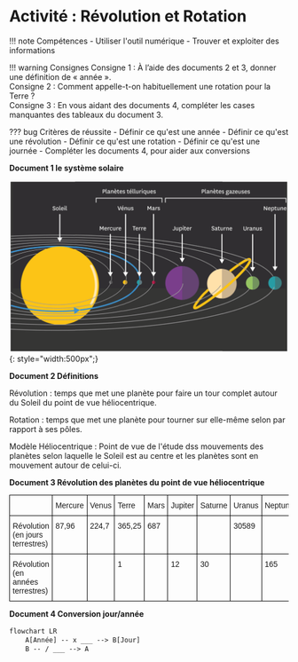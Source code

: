 # Activité : Révolution et Rotation

!!! note Compétences
    - Utiliser l'outil numérique
    - Trouver et exploiter des informations

!!! warning Consignes
    Consigne 1 : À l’aide des documents 2 et 3, donner une définition de « année ».  
    Consigne 2 : Comment appelle-t-on habituellement une rotation pour la Terre ?   
    Consigne 3 : En vous aidant des documents 4, compléter les cases manquantes des tableaux du document 3.

??? bug Critères de réussite
    - Définir ce qu'est une année
        - Définir ce qu'est une révolution
    - Définir ce qu'est une rotation
        - Définir ce qu'est une journée
    - Compléter les documents 4, pour aider aux conversions




**Document 1 le système solaire**

![](Pictures/SchemaSystSolaire.png){: style="width:500px";} 


**Document 2 Définitions**

Révolution : temps que met une planète pour faire un tour complet autour du Soleil du point de vue héliocentrique.

Rotation : temps que met une planète pour tourner sur elle-même selon par rapport à ses pôles.

Modèle Héliocentrique : Point de vue de l'étude dss mouvements des planètes selon laquelle le Soleil est au centre et les planètes sont en mouvement autour de celui-ci.

**Document 3 Révolution des planètes du point de vue héliocentrique**

<style type="text/css">
.tg  {border-collapse:collapse;border-spacing:0;}
.tg td{border-color:black;border-style:solid;border-width:1px;font-family:Arial, sans-serif;font-size:14px;
  overflow:hidden;padding:10px 5px;word-break:normal;}
.tg th{border-color:black;border-style:solid;border-width:1px;font-family:Arial, sans-serif;font-size:14px;
  font-weight:normal;overflow:hidden;padding:10px 5px;word-break:normal;}
.tg .tg-0lax{text-align:left;vertical-align:top}
</style>
<table class="tg">
<thead>
  <tr>
    <th class="tg-0lax"></th>
    <th class="tg-0lax">Mercure 		</th>
    <th class="tg-0lax">Venus 		</th>
    <th class="tg-0lax">Terre<br></th>
    <th class="tg-0lax">Mars 		</th>
    <th class="tg-0lax">Jupiter 		</th>
    <th class="tg-0lax">Saturne 		</th>
    <th class="tg-0lax">Uranus 		</th>
    <th class="tg-0lax">Neptune 		</th>
  </tr>
</thead>
<tbody>
  <tr>
    <td class="tg-0lax">Révolution (en jours terrestres) 		</td>
    <td class="tg-0lax">87,96 		</td>
    <td class="tg-0lax">224,7 		</td>
    <td class="tg-0lax">365,25 		</td>
    <td class="tg-0lax"> 			687 		</td>
    <td class="tg-0lax"> 			<br>&nbsp;&nbsp;			 		</td>
    <td class="tg-0lax"> 			<br>&nbsp;&nbsp;			 		</td>
    <td class="tg-0lax">30589 		</td>
    <td class="tg-0lax"> 			<br>&nbsp;&nbsp;			 		</td>
  </tr>
  <tr>
    <td class="tg-0lax">Révolution (en années terrestres) 		</td>
    <td class="tg-0lax">			 		</td>
    <td class="tg-0lax"></td>
    <td class="tg-0lax">1 		</td>
    <td class="tg-0lax"> 		</td>
    <td class="tg-0lax">12 		</td>
    <td class="tg-0lax">30 		</td>
    <td class="tg-0lax"> 			<br>  			 		</td>
    <td class="tg-0lax">165 		</td>
  </tr>
</tbody>
</table>

**Document 4 Conversion jour/année**

```mermaid
flowchart LR
    A[Année] -- x ___ --> B[Jour]
    B -- / ___ --> A

```


